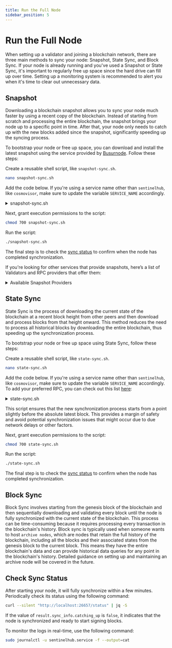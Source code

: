 ```yaml
---
title: Run the Full Node
sidebar_position: 5
---
```


# Run the Full Node

When setting up a validator and joining a blockchain network, there are three main methods to sync your node: Snapshot, State Sync, and Block Sync. If your node is already running and you've used a Snapshot or State Sync, it's important to regularly free up space since the hard drive can fill up over time. Setting up a monitoring system is recommended to alert you when it's time to clear out unnecessary data.


## Snapshot

Downloading a blockchain snapshot allows you to sync your node much faster by using a recent copy of the blockchain. Instead of starting from scratch and processing the entire blockchain, the snapshot brings your node up to a specific point in time. After that, your node only needs to catch up with the new blocks added since the snapshot, significantly speeding up the syncing process.


To bootstrap your node or free up space, you can download and install the latest snapshot using the service provided by [Busurnode](https://busurnode.com/network/sentinel#service_snapshot). Follow these steps:

Create a reusable shell script, like `snapshot-sync.sh`.

```bash
nano snapshot-sync.sh
```

Add the code below. If you're using a service name other than `sentinelhub`, like `cosmovisor`, make sure to update the variable `SERVICE_NAME` accordingly.

<details>
<summary>snapshot-sync.sh</summary>
<p>

```bash
#!/bin/bash

# Service Name (update this if you use service name other than 'sentinelhub', such as 'cosmovisor')
SERVICE_NAME=sentinelhub

# Install required package
echo "Installing required package"
sudo apt install -y lz4 jq curl > /dev/null 2>&1

# Get Latest Snapshot URL
API_REQUEST=$(curl -s https://busurnode.com/api/v1/snapshot/mainnet/sentinel)
IS_SUCCESS=$(echo $API_REQUEST | jq -r '.success')
if [ "$IS_SUCCESS" = "true" ]; then
  SNAPSHOT_URL=$(echo $API_REQUEST | jq -r '.data.snapshot.url')
  echo "Latest Snapshot URL: $SNAPSHOT_URL"
else
  echo "Error fetching latest snapshot from Busurnode API"
  exit 1
fi

# Download the latest snapshot and save it as sentinel_snapshot.tar.lz4
echo "Downloading the latest snapshot..."
curl -L --progress-bar -o "$HOME/sentinel_snapshot.tar.lz4" "$SNAPSHOT_URL"
if [ $? -eq 0 ] && [ -f "$HOME/sentinel_snapshot.tar.lz4" ]; then
  echo "Download complete: $HOME/sentinel_snapshot.tar.lz4"
else
  echo "Error: Download failed."
  exit 1
fi

# Stop the sentinel service
echo "Stopping the sentinel service..."
sudo service $SERVICE_NAME stop

# Copy the validator state JSON file
cd $HOME
cp ~/.sentinelhub/data/priv_validator_state.json ~/.sentinelhub/priv_validator_state.json

# Reset Tendermint state
sentinelhub tendermint unsafe-reset-all --home $HOME/.sentinelhub --keep-addr-book

# Extract the snapshot
echo "Extracting snapshot..."
lz4 -c -d $HOME/sentinel_snapshot.tar.lz4 | tar -x -C $HOME/.sentinelhub

# Replace priv_validator_state from backup
cp ~/.sentinelhub/priv_validator_state.json ~/.sentinelhub/data/priv_validator_state.json

# Start the sentinel service
echo "Starting the sentinel service..."
sudo service $SERVICE_NAME start
echo "Process complete."
```

</p>
</details>

Next, grant execution permissions to the script:

```bash
chmod 700 snapshot-sync.sh
```

Run the script:

```bash
./snapshot-sync.sh
```

The final step is to check the [sync status](/full-node-setup/node-run#check-sync-status) to confirm when the node has completed synchronization.

If you're looking for other services that provide snapshots, here’s a list of Validators and RPC providers that offer them:

<details>
<summary>Available Snapshot Providers</summary>
<p>

- Autostake: [https://autostake.com/networks/sentinel/](https://autostake.com/networks/sentinel/)
- Busurnode: [https://busurnode.com/network/sentinel#service_snapshot](https://busurnode.com/network/sentinel#service_snapshot)
- Polkachu: [https://www.polkachu.com/tendermint_snapshots/sentinel](https://www.polkachu.com/tendermint_snapshots/sentinel)
- Roomit: [https://roomit.xyz/snapshot/mainnet/dvpn/](https://roomit.xyz/snapshot/mainnet/dvpn/)

</p>
</details>


## State Sync

State Sync is the process of downloading the current state of the blockchain at a recent block height from other peers and then download and process blocks from that height onward. This method reduces the need to process all historical blocks by downloading the entire blockchain, thus speeding up the synchronization process.

To bootstrap your node or free up space using State Sync, follow these steps:

Create a reusable shell script, like `state-sync.sh`.

```bash
nano state-sync.sh
```

Add the code below. If you're using a service name other than `sentinelhub`, like `cosmovisor`, make sure to update the variable `SERVICE_NAME` accordingly. To add your preferred RPC, you can check out this list [here](https://sentnodes.com/public-rpc):

<details>
<summary>state-sync.sh</summary>
<p>

```bash
#!/bin/bash

# Service Name (update this if you use service name other than 'sentinelhub', such as 'cosmovisor')
SERVICE_NAME=sentinelhub

SNAP_RPC1="https://rpc-sentinel.busurnode.com:443"
SNAP_RPC2="https://eu-rpc-sentinel.busurnode.com:443"

# Fetch block data from RPC
echo "Fetching trusted block data from RPC..."
LATEST_HEIGHT=$(curl -s $SNAP_RPC1/block | jq -r .result.block.header.height); \
BLOCK_HEIGHT=$((LATEST_HEIGHT - 2000)); \
TRUST_HASH=$(curl -s "$SNAP_RPC1/block?height=$BLOCK_HEIGHT" | jq -r .result.block_id.hash)

echo "Update config with latest block from RPC..."
sed -i.bak -E "s|^(enable[[:space:]]+=[[:space:]]+).*$|\1true| ; \
s|^(rpc_servers[[:space:]]+=[[:space:]]+).*$|\1\"$SNAP_RPC1,$SNAP_RPC2\"| ; \
s|^(trust_height[[:space:]]+=[[:space:]]+).*$|\1$BLOCK_HEIGHT| ; \
s|^(trust_hash[[:space:]]+=[[:space:]]+).*$|\1\"$TRUST_HASH\"|" $HOME/.sentinelhub/config/config.toml

# Stop the sentinel service
echo "Stopping the sentinel service..."
sudo service $SERVICE_NAME stop

# Copy the validator state JSON file
echo "Backing up validator state..."
cd $HOME
cp ~/.sentinelhub/data/priv_validator_state.json ~/.sentinelhub/priv_validator_state.json

# Reset Tendermint state
sentinelhub tendermint unsafe-reset-all --home $HOME/.sentinelhub --keep-addr-book

# Replace priv_validator_state from backup
echo "Recover validator state from backup..."
cp ~/.sentinelhub/priv_validator_state.json ~/.sentinelhub/data/priv_validator_state.json

# Start the sentinel service
echo "Starting the sentinel service..."
sudo service $SERVICE_NAME start
echo "Process complete."
```

</p>
</details>

This script ensures that the new synchronization process starts from a point slightly before the absolute latest block. This provides a margin of safety and avoid potential synchronization issues that might occur due to due network delays or other factors.

Next, grant execution permissions to the script:

```bash
chmod 700 state-sync.sh
```

Run the script:

```bash
./state-sync.sh
```

The final step is to check the [sync status](/full-node-setup/node-run#check-sync-status) to confirm when the node has completed synchronization.


## Block Sync

Block Sync involves starting from the genesis block of the blockchain and then sequentially downloading and validating every block until the node is fully synchronized with the current state of the blockchain. This process can be time-consuming because it requires processing every transaction in the blockchain's history.
Block sync is typically used when someone wants to host `archive nodes`, which are nodes that retain the full history of the blockchain, including all the blocks and their associated states from the genesis block to the current block. This means they have the entire blockchain's data and can provide historical data queries for any point in the blockchain's history. Detailed guidance on setting up and maintaining an archive node will be covered in the future.


## Check Sync Status

After starting your node, it will fully synchronize within a few minutes. Periodically check its status using the following command:

```bash
curl --silent "http://localhost:26657/status" | jq -S
```

If the value of `result.sync_info.catching_up` is `false`, it indicates that the node is synchronized and ready to start signing blocks.

To monitor the logs in real-time, use the following command:

```bash
sudo journalctl -u sentinelhub.service -f --output=cat
```